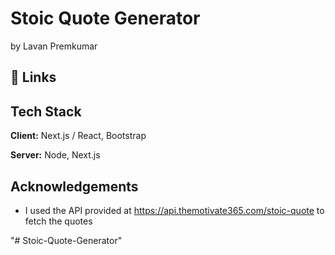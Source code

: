 
# Stoic Quote Generator

by Lavan Premkumar


## 🔗 Links



## Tech Stack

**Client:** Next.js / React, Bootstrap

**Server:** Node, Next.js


## Acknowledgements
- I used the API provided at https://api.themotivate365.com/stoic-quote to fetch the quotes

"# Stoic-Quote-Generator" 
